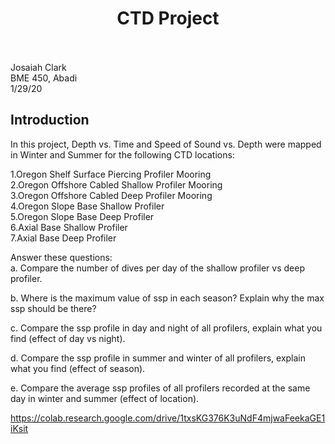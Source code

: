 # <div align=center>    CTD Project </div> <br>

Josaiah Clark<br>
BME 450, Abadi<br>
1/29/20<br>

## Introduction
In this project, Depth vs. Time and Speed of Sound vs. Depth were mapped in Winter and Summer for the following CTD locations:


1.Oregon Shelf Surface Piercing Profiler Mooring<br>
2.Oregon Offshore Cabled Shallow Profiler Mooring<br>
3.Oregon Offshore Cabled Deep Profiler Mooring<br>
4.Oregon Slope Base Shallow Profiler<br>
5.Oregon Slope Base Deep Profiler<br>
6.Axial Base Shallow Profiler<br>
7.Axial Base Deep Profiler<br>

Answer these questions:<br>
a. Compare the number of dives per day of the shallow profiler vs deep profiler.<br>


b. Where is the maximum value of ssp in each season? Explain why the max ssp should be there?<br>


c. Compare the ssp profile in day and night of all profilers, explain what you find (effect of day vs night).<br>


d. Compare the ssp profile in summer and winter of all profilers, explain what you find (effect of season).<br>


e. Compare the average ssp profiles of all profilers recorded at the same day in winter and summer (effect of location).<br>

https://colab.research.google.com/drive/1txsKG376K3uNdF4mjwaFeekaGE1iKsit
